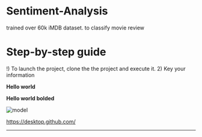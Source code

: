 # Sentiment-Analysis
 trained over 60k iMDB dataset. to classify movie review 

# Step-by-step guide

!) To launch the project, clone the the project and execute it.
2) Key your information

**Hello world**

**Hello world bolded**




![model](https://user-images.githubusercontent.com/107659755/174220158-8d9504cc-5e40-41aa-85e2-068b401d2006.png)



https://desktop.github.com/



***
